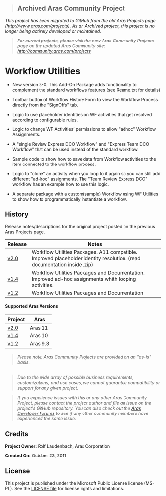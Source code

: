 >## Archived Aras Community Project
*This project has been migrated to GitHub from the old Aras Projects page (http://www.aras.com/projects). As an Archived project, this project is no longer being actively developed or maintained.*

>*For current projects, please visit the new Aras Community Projects page on the updated Aras Community site: http://community.aras.com/projects*

# Workflow Utilities

* New version 3-0. This Add-On Package adds functionality to complement the standard workflows features (see Reame.txt for details)

* Toolbar button of Workflow History Form to view the Workflow Process directly from the "SignOffs" tab.

* Logic to use placeholder identities on WF activities that get resolved according to configurable rules.

* Logic to change WF Activities’ permissions to allow "adhoc" Workflow Assignments.

* A "single Review Express DCO Workflow" and "Express Team DCO Workflow" that can be used instead of the standard workflow.

* Sample code to show how to save data from Workflow activities to the item connected to the workflow process.

* Logic to "clone" an activity when you loop to it again so you can still add different "ad-hoc" assignments. The "Team Review Express DCO" workflow has an example how to use this logic.

* A separate package with a custom(sample) Workflow using WF Utilities to show how to programmatically instantiate a workflow.

## History

Release notes/descriptions for the original project posted on the previous Aras Projects page.

Release | Notes
--------|--------
[v2.0](https://github.com/ArasLabs/workflow-utilities/releases/tag/v2.0) | Workflow Utilities Packages. A11 compatible. Improved placeholder identity resolution. (read documentation inside .zip)
[v1.4](https://github.com/ArasLabs/workflow-utilities/releases/tag/v1.4) | Workflow Utilities Packages and Documentation. Improved ad-hoc assignments whith looping activities.
[v1.2](https://github.com/ArasLabs/workflow-utilities/releases/tag/v1.2) | Workflow Utilities Packages and Documentation

#### Supported Aras Versions

Project | Aras
--------|------
[v2.0](https://github.com/ArasLabs/workflow-utilities/releases/tag/v2.0) | Aras 11
[v1.4](https://github.com/ArasLabs/workflow-utilities/releases/tag/v1.4) | Aras 10
[v1.2](https://github.com/ArasLabs/workflow-utilities/releases/tag/v1.2) | Aras 9.3

> ###### *Please note: Aras Community Projects are provided on an "as-is" basis.*

>*Due to the wide array of possible business requirements, customizations, and use cases, we cannot guarantee compatibility or support for any given project.*

>*If you experience issues with this or any other Aras Community Project, please contact the project author and file an issue on the project's GitHub repository. You can also check out the [Aras Developer Forums](http://community.aras.com/forums/) to see if any other community members have experienced the same issue.*

## Credits

**Project Owner:** Rolf Laudenbach, Aras Corporation

**Created On:** October 23, 2011

## License

This project is published under the Microsoft Public License license (MS-PL). See the [LICENSE file](./LICENSE.md) for license rights and limitations.
